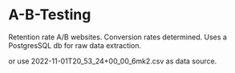# A-B-Testing
Retention rate A/B websites. Conversion rates determined.
Uses a PostgresSQL db for raw data extraction.

or use 2022-11-01T20_53_24+00_00_6mk2.csv as data source.
